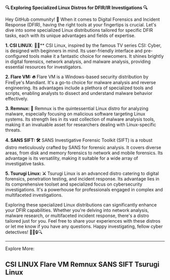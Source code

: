 **🔍 Exploring Specialized Linux Distros for DFIR/IR Investigations 🔍**

 Hey GitHub community! 👋 When it comes to Digital Forensics and Incident Response (DFIR), having the right tools at your fingertips is crucial. Let's dive into some specialized Linux distributions tailored for specific DFIR tasks, each with its unique advantages and fields of expertise.

**1. CSI LINUX**: 🕵️‍♂️**
CSI Linux, inspired by the famous TV series CSI: Cyber, is designed with beginners in mind. Its user-friendly interface and pre-configured tools make it a fantastic choice for newcomers. It shines brightly in digital forensics, network analysis, and malware analysis, providing essential resources for investigators.

**2. Flare VM: 🔥**
Flare VM is a Windows-based security distribution by FireEye's Mandiant. It's a go-to choice for malware analysis and reverse engineering. Its advantages include a plethora of specialized tools and scripts, enabling analysts to dissect and understand malware behavior effectively.

**3. Remnux: 🐧**
Remnux is the quintessential Linux distro for analyzing malware, especially focusing on malicious software targeting Linux systems. Its strength lies in its vast collection of malware analysis tools, making it an invaluable asset for researchers dealing with Linux-specific threats.

**4. SANS SIFT: 🛠️**
SANS Investigative Forensic Toolkit (SIFT) is a robust distro meticulously crafted by SANS for forensic analysis. It covers diverse areas, from disk and memory forensics to network and mobile forensics. Its advantage is its versatility, making it suitable for a wide array of investigative tasks.

**5. Tsurugi Linux: ⚔️**
Tsurugi Linux is an advanced distro catering to digital forensics, penetration testing, and incident response. Its advantage lies in its comprehensive toolset and specialized focus on cybersecurity investigations. It's a powerhouse for professionals engaged in complex and multifaceted investigations.

Exploring these specialized Linux distributions can significantly enhance your DFIR capabilities. Whether you're delving into network analysis, malware research, or multifaceted incident response, there's a distro tailored just for you. Feel free to share your experiences with these distros or let me know if you have any questions. Happy investigating, fellow cyber detectives! 🕵️‍♀️🔒🔍

---

Explore More:

CSI LINUX
Flare VM
Remnux
SANS SIFT
Tsurugi Linux
---